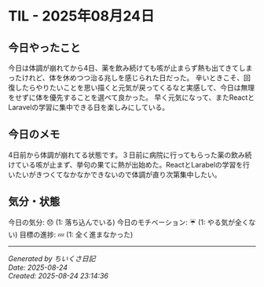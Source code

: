 # TIL - 2025年08月24日

## 今日やったこと
今日は体調が崩れてから4日、薬を飲み続けても咳が止まらず熱も出てきてしまったけれど、体を休めつつ治る兆しを感じられた日だった。
辛いときこそ、回復したらやりたいことを思い描くと元気が戻ってくるなと実感して、今日は無理をせずに体を優先することを選べて良かった。
早く元気になって、またReactとLaravelの学習に集中できる日を楽しみにしている。


## 今日のメモ
4日前から体調が崩れてる状態です。３日前に病院に行ってもらった薬の飲み続けている咳が止まず、挙句の果てに熱が出始めた。ReactとLarabelの学習を行いたいがきつくてなかなかできないので体調が直り次第集中したい。

## 気分・状態
今日の気分: 😞 (1: 落ち込んでいる)
今日のモチベーション: ☔ (1: やる気が全くない)
目標の進捗: 💤 (1: 全く進まなかった)

---
*Generated by ちいくさ日記*  
*Date: 2025-08-24*  
*Created: 2025-08-24 23:14:36*
